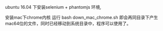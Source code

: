 
ubuntu 16.04 下安装selenium + phantomjs 环境,

安装mac下chrome内核
运行 bash down_mac_chrome.sh
即会再同目录下产生mac64位的文件，同时已经移动到系统目录中，程序可以使用了。
